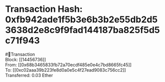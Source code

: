 
Transaction Hash: 0xfb942ade1f5b3e6b3b2e55db2d53638d2e8c9f9fad144187ba825f5d5c71f943
====================================================================================
  
#💸Transaction  
Block: [[14456736]]  
From: [[0x68b3465833fb72a70ecdf485e0e4c7bd8665fc45]]  
To: [[0xc02aaa39b223fe8d0a0e5c4f27ead9083c756cc2]]  
Transferred: 0.03 Ether